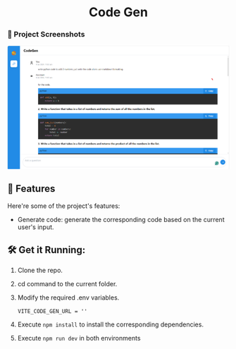 <h1 align="center" id="title">Code Gen</h1>

### 📸 Project Screenshots

![project-screenshot](../../../assets/img/codegen_react.png)

<h2>🧐 Features</h2>

Here're some of the project's features:

- Generate code: generate the corresponding code based on the current user's input.

<h2>🛠️ Get it Running:</h2>

1. Clone the repo.

2. cd command to the current folder.

3. Modify the required .env variables.
   ```
   VITE_CODE_GEN_URL = ''
   ```
4. Execute `npm install` to install the corresponding dependencies.

5. Execute `npm run dev` in both environments
